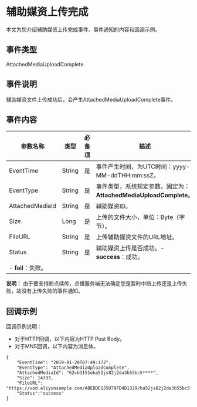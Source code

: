 # 辅助媒资上传完成

本文为您介绍辅助媒资上传完成事件、事件通知的内容和回调示例。

## 事件类型

AttachedMediaUploadComplete

## 事件说明

辅助媒资文件上传成功后，会产生AttachedMediaUploadComplete事件。

## 事件内容

|参数名称|类型|必备项|描述|
|----|--|---|--|
|EventTime|String|是|事件产生时间，为UTC时间：yyyy-MM-ddTHH:mm:ssZ。|
|EventType|String|是|事件类型，系统规定参数。固定为：**AttachedMediaUploadComplete**。|
|AttachedMediaId|String|是|辅助媒资ID。|
|Size|Long|是|上传的文件大小，单位：Byte（字节）。|
|FileURL|String|是|上传辅助媒资文件的URL地址。|
|Status|String|是|辅助媒资上传是否成功。-   **success**：成功。
-   **fail**：失败。 |

**说明：** 由于要支持断点续传，点播服务端无法确定您是暂时中断上传还是上传失败，故没有上传失败的事件通知。

## 回调示例

回调示例说明：

-   对于HTTP回调，以下内容为HTTP Post Body。
-   对于MNS回调，以下内容为消息体。

```
{ 
    "EventTime": "2019-01-20T07:49:17Z",
    "EventType": "AttachedMediaUploadComplete", 
    "AttachedMediaId": "62cb3151eba52js82j2da3b55bc5****", 
    "Size": 14333,
    "FileURL": "https://vod.aliyunsample.com/ABEBDE1JSU79FD4D1329/ba52js82j2da3b55bc5****.png",
    "Status":"success"
}
```

